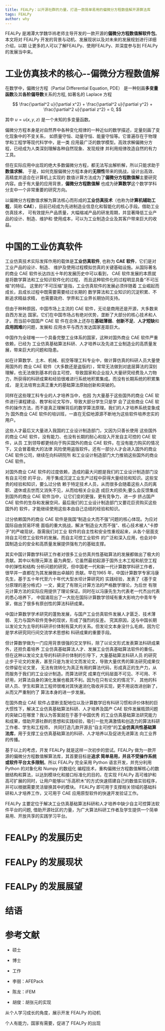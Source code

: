 ```yaml
---
title: FEALPy：以开源社群的力量，打造一款简单易用的偏微分方程数值解开源算法库
tags: FEALPy
author: why
---
```


FEALPy 是湘潭大学魏华祎老师主导开发的一款开源的**偏微分方程数值解软件包**。
本文将对 FEALPy 开发的背景与动机、发展现状以及对未来的发展规划进行详细介绍，以期
让更多的人可以了解FEALPy、使用FEALPy、并深度参与到 FEALPy 的发展当中来。

# 工业仿真技术的核心--偏微分方程数值解

在数学中，偏微分方程（Partial Differential Equation, PDE）
是一种刻画**多变量函数**及其**各阶偏导数**关系的方程, 如著名的 Laplace 方程 

$$
\frac{\partial^2 u}{\partial x^2} + 
\frac{\partial^2 u}{\partial y^2} + 
\frac{\partial^2 u}{\partial z^2} = 0,
$$

其中 $u=u(x, y, z)$ 是一个未知的多变量函数。 

偏微分方程本身是对自然界中各种变化规律的一种近似的数学描述，定量刻画了变化现象中的不变关系，
如质量守恒、动量守恒、能量守恒等。它普遍存在于物理学和工程学等现代科学中，是一类
应用最广泛的数学模型。高效求解偏微分方程，已经成为人类深刻理解各种自然现象、发现规律
并利用规律改造自然的有力工具。

但在实际应用中出现的绝大多数偏微分方程，都无法写出解析解，所以只能求助于**数值求解**。
于是，如何克服偏微分方程本身的**无限性**带来的挑战，设计出高效、高精度并适合在计算机上实现的
数值计算方法成为了**偏微分方程数值解**主要研究内容。由于有大量的应用背景，**偏微分方程数值解**
也成为**计算数学**这个数学学科分支中一个非常重要的研究方向。

以偏微分方程数值求解为算法核心而形成的**工业仿真技术**（也称为**计算机辅助工程**，简称
**CAE**），目前已经成为先进制造业信息化和智能化的核心手段。借助工业仿真技术，
可有效提升产品质量，大幅缩减产品的研发周期，并显著降低工业产品的设计、制造、维护和
使用成本，可以为工业制造企业及其客户带来巨大的收益。


# 中国的工业仿真软件

工业仿真技术实际发挥作用的载体是**工业仿真软件**, 也称为 **CAE
软件**，它们是对工业产品的设计、制造、
维护及使用过程模拟仿真的关键基础设施。从国际著名的商业 CAE
软件长达四五十年的发展历史中可以看到， CAE
软件发展的本质就是将数学算法和工业知识软件化的过程，
而且这种软件化的过程明显具备“不可压缩”的特征。
这里的“不可压缩”是指，工业仿真软件的发展必须伴随着
工业崛起而成长，且成长过程中既需要需要经过长期的
数学算法和工业知识的沉淀积累、不断追求精益求精， 也需要政府、学界和工业界长期协同支持。

但由于种种原因，中国市场上主流的 CAE 软件，无论是商用还是开源，大多数来自西方发达
国家。它们在中国市场占有绝对优势，垄断了大部分的核心技术和人才。而当前中国国产 CAE 软
件在总体上还存在**基础薄弱**、**创新不足**、**人才短缺**和**应用困难**的问题，发展和
应用水平与西方发达国家差距巨大。 

中国作为全球唯一一个具备完整工业体系的国家，这种对国外商业 CAE 软件严重依赖，已经为
工业仿真基础算法科研、人才培养以及先进工业制造业的高质量发展，带来巨大的问题和隐患。

如在计算数学、土木、机械、航空等理工科专业中，做计算仿真的科研人员大量使用国外的
商业 CAE 软件（大多数还是盗版的），常常无法做到对底层算法的深刻理解，也无法做到基本的自主可控，
导致国家和企业投入大量研究经费及人力物力，所获得的科研成果和经验很难进行系统地积累集成。而没有长期系统的积累集成，
是无法培育出真正重大的基础算法原始创新和突破的。

同样在这些理工科专业的人才培养当中，也因
为大量基于这些国外的商业 CAE 软件进行课程建设、教学和论文写作，导致大部分学生只是学
会了这些商业 CAE 软件的操作方法，而不是真正理解背后的数学算法原理。我们的人才培养系统变象成为
国外商业 CAE 软件的培训班，一直在无偿地源源不断地为这些软件培养忠实的用户。

这些人才最后又大量进入我国的工业设计制造部门，又因为只善长使用
这些国外的商业 CAE 软件，没有能力、也没有长期的耐心和投入开发自主可控的 CAE 软件，从员
工到领导都更倾向于购买国外的商业 CAE 软件。在没有能力购买的情况下，又会冒着极大的法律
风险使用盗版软件。还有一部分人才会进入国外的商业 CAE 软件公司，继续在向科研院所
和工业设计制造部门大力推销这些国外的商业 CAE 软件。

对国外商业 CAE 软件的过度依赖，造成的最大问题是我们的工业设计制造部门没有自主可控
的平台， 用于集成沉淀工业生产过程中获得大量经验和知识。这些宝贵的经验和知识，要么过分依
赖于特定技术人员，从而很多会随着这些人员的离职、退休或去世而又消失不见，从而给相关企业造
成巨大的损失;要么会反馈集成到国外的商业 CAE 软件当中，让它们变的更强，更有竞争力，进一步
挤占国产 CAE 软件的生存和发展空间，最后我们的工业设计制造部门又要花巨资购买这些国外的
软件，才能继续使用这些本由自己总结的经验和知识。

过分依赖国外的商业 CAE 软件是我国“制造业大而不强”问题的核心体现。为应对国际自由贸易环境
面临的重大挑战，解决“制造业大而不强”、核心技术被人“卡脖子”的严峻现状，亟需我们对工业
软件的自主性和安全性重视起来，从各个层面支持自主可控工业软件的发展。而自主可控工业软件
的广泛和深入应用，也会对中国制造业的安全和高质量发展提供强有力的基础支撑。  

其实中国计算数学科研工作者对很多工业仿真共性基础算法的发展都做出了极大的贡献。其中以有限元算法
最为典型，它虽然最初起源于国外土木工程和航空工程中的弹性和结构
分析问题的研究，但中国老一代和新一代计算数学科研工作者，很早并一直都在为其发展做出卓越的
贡献。早在1965 年，中国计算数学专家冯康先生，基于五十年代至六十年代大型水坝计算研究的
实践经验，发表了《基于变分原理的差分格式》一文，奠定了有限元计算方法的严格数学理论，为后世
有限元计算方法的实际应用提供了理论保证。同时在以冯康先生为代表老一代杰出代表的悉心培养下，
中国涌现出了一大批在国际计算数学领域有重大影响力中青年专家，做出了很多有原创性的算法科研成果。

中国计算数学学术研究的蓬勃发展，与国产工业仿真软件发展人才匮乏、技术薄弱、无力与国外软件竞争的现状，形成了强烈的反差。
究其原因，这与中国长期以发论文为主导的科研评价体制有莫大的关系。但发论文本身没什么毛病，因为它是学术研究同行间交流学术思想和
科研成果的重要手段。

但计算数学做为一门应用背景很强的交叉学科，除了以论文形式发表算法科研成果外，还担负着培养
工业仿真基础算法人才、发展工业仿真基础算法软件的重任。
但在这种以发论文主导的科研评价体制的引导下，大量基础算法科研人员
的研究止步于论文的发表，甚至只是为发论文而发论文，导致大量优秀的算法研究成果仅仅停留在论文里，
无法有效转化为真正有用的算法代码，形成真正的生产力，从而服务于我们的工业设计制造。而算法研究
成果在代码层面不可见、不可用、不好用，对算法自身的演化发展也极其不利。因为在只有论文的情况下，
其他的科研人员、学生和算法工程师很难对其快速消化吸收并实现，更不用说改进创新了，从而又严重制约了
算法本身的进一步发展。

在国外商业 CAE
软件占垄断支配地位以及计算数学旧有科研习惯和评价体制的巨大惯性下，解决工业仿真基础算法科研、人才培养及国产
CAE 软件发展瓶颈问题的突破口在哪里？我认为答案就在于基于中国优秀
的工业仿真基础算法研究能力和成果，借助开源社群的思想和实践经验，吸引一批充满激情和创造力的算法科研工作者、学生和工程师，
共同打造几款开源且“自主可控”的**工业仿真共性基础算法库**，用于支撑工业仿真基础算法的科研、人才培养以及促进先进算法
向工业界的传播。

基于以上的考虑，开发 FEALPy 就是这样一次初步的尝试。FEALPy 做为一款开源的偏微分方程数值解算法库，其首要目标是**追求
简单易用，并且不受操作系统或软件平台太多限制**。所以 FEALPy 完全采用 Python 语言开发，并充分利用 Python 的对象化和 Numpy 的数组化
编程技术，重构偏微分方程数值解核心的数据结构和算法，以达到模块化和接口标准化的目的。在实现
FEALPy 高可维护和高可扩展的同时，让用户能够以“乐高积木”的方式快速搭建自己的数值实验程序，并可以根据需要灵活替换其中的模块。
FEALPy 即可用于支撑相关领域的基础科研和人才培养工作，又可用于 CAE 应用原型软件的快速开发验证工作。

FEALPy 主要定位于解决工业仿真基础算法科研和人才培养中缺少自主可控算法软件平台的问题,
借助开源社区的力量，为广大算法科研工作者及学生提供一个简单易用、开放共享的实践学习平台。


# FEALPy 的发展历史 


# FEALPy 的发展现状

# FEALPy 的发展展望

# 结语

# 参考文献





* 硕士
* 博士
* 工作

* 李弱：AFEPack
* 陈龙：iFEM
* 胡俊：胡张元的实现

从个人学习成长的角度，展示开发 FEALPy 的动机

个人有能力，国家有需要，促进了 FEALPy 的出现

